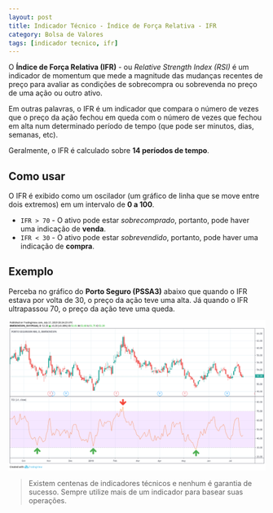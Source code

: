 ```yaml
---
layout: post
title: Indicador Técnico - Índice de Força Relativa - IFR
category: Bolsa de Valores
tags: [indicador tecnico, ifr]
---
```


O **Índice de Força Relativa (IFR)** - ou _Relative Strength Index (RSI)_ é um indicador de momentum que mede a magnitude das mudanças recentes de preço para avaliar as condições de sobrecompra ou sobrevenda no preço de uma ação ou outro ativo.

Em outras palavras, o IFR é um indicador que compara o número de vezes que o preço da ação fechou em queda com o número de vezes que fechou em alta num determinado período de tempo (que pode ser minutos, dias, semanas, etc).

Geralmente, o IFR é calculado sobre **14 períodos de tempo**.

## Como usar

O IFR é exibido como um oscilador (um gráfico de linha que se move entre dois extremos) em um intervalo de **0 a 100**.

- `IFR > 70` - O ativo pode estar _sobrecomprado_, portanto, pode haver uma indicação de **venda**.
- `IFR < 30` - O ativo pode estar _sobrevendido_, portanto, pode haver uma indicação de **compra**.

## Exemplo

Perceba no gráfico do **Porto Seguro (PSSA3)** abaixo que quando o IFR estava por volta de 30, o preço da ação teve uma alta. Já quando o IFR ultrapassou 70, o preço da ação teve uma queda.

![](../../../images/pssa3-ifr.png)

> Existem centenas de indicadores técnicos e nenhum é garantia de sucesso. Sempre utilize mais de um indicador para basear suas operações.